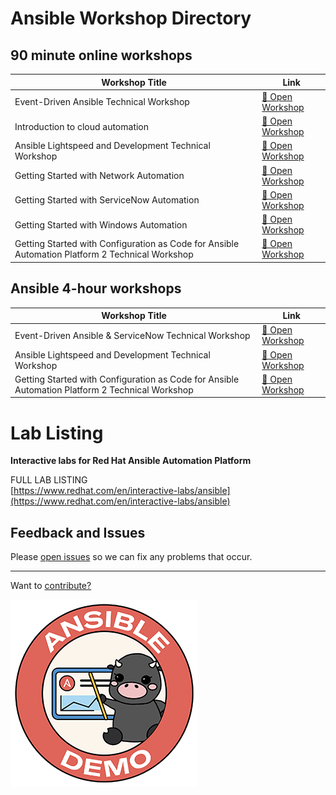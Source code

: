<h1>Ansible Workshop Directory</h1>

<!-- <div id="sean">
    <a href="{{ site.baseurl }}/webpages/cisco-live-2024" class="cisco-link">
        <div class="cisco-image-container"></div>
        Click for Cisco Live 2024 workshops!
    </a>
    <br>
</div> -->


## 90 minute online workshops

<table class="table-clickable">
    <thead>
        <tr>
            <th>Workshop Title</th>
            <th>Link</th>
        </tr>
    </thead>
    <tbody>
        <tr data-href="./webpages/eda">
            <td>Event-Driven Ansible Technical Workshop</td>
            <td><a href="./webpages/eda.md">🔬 Open Workshop</a></td>
        </tr>
        <tr data-href="./webpages/ansible-cloud-lab">
            <td>Introduction to cloud automation</td>
            <td><a href="./webpages/ansible-cloud-lab.md">🔬 Open Workshop</a></td>
        </tr>
        <tr data-href="./webpages/lightspeed">
            <td>Ansible Lightspeed and Development Technical Workshop</td>
            <td><a href="./webpages/lightspeed.md">🔬 Open Workshop</a></td>
        </tr>
        <tr data-href="./webpages/network">
            <td>Getting Started with Network Automation</td>
            <td><a href="./webpages/network.md">🔬 Open Workshop</a></td>
        </tr>
        <tr data-href="./webpages/servicenow">
            <td>Getting Started with ServiceNow Automation</td>
            <td><a href="./webpages/servicenow.md">🔬 Open Workshop</a></td>
        </tr>
        <tr data-href="./webpages/windows">
            <td>Getting Started with Windows Automation</td>
            <td><a href="./webpages/windows.md">🔬 Open Workshop</a></td>
        </tr>
        <tr data-href="./webpages/aapcasc">
            <td>Getting Started with Configuration as Code for Ansible Automation Platform 2 Technical Workshop</td>
            <td><a href="./webpages/aapcasc.md">🔬 Open Workshop</a></td>
        </tr>
    </tbody>
</table>

## Ansible 4-hour workshops

<table class="table-clickable">
    <thead>
        <tr>
            <th>Workshop Title</th>
            <th>Link</th>
        </tr>
    </thead>
    <tbody>
        <tr data-href="./webpages/eda-4.md">
            <td>Event-Driven Ansible & ServiceNow Technical Workshop </td>
            <td><a href="./webpages/eda-4.md">🔬 Open Workshop</a></td>
        </tr>
        <tr data-href="./webpages/lightspeed-4.md">
            <td>Ansible Lightspeed and Development Technical Workshop</td>
            <td><a href="./webpages/lightspeed-4.md">🔬 Open Workshop</a></td>
        </tr>
        <tr data-href="./webpages/aapcasc-4.md">
            <td>Getting Started with Configuration as Code for Ansible Automation Platform 2 Technical Workshop</td>
            <td><a href="./webpages/aapcasc-4.md">🔬 Open Workshop</a></td>
        </tr>
    </tbody>
</table>

# Lab Listing

**Interactive labs for Red Hat Ansible Automation Platform**

FULL LAB LISTING
<br>
[https://www.redhat.com/en/interactive-labs/ansible](https://www.redhat.com/en/interactive-labs/ansible)

## Feedback and Issues

Please [open issues](https://github.com/ansible/instruqt/issues/new) so we can fix any problems that occur.




<hr>

Want to [contribute?](docs/contribute)

![ansible demo logo image](assets/ansible-demo.png)
